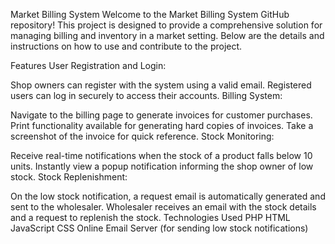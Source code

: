 Market Billing System Welcome to the Market Billing System GitHub repository! This project is designed to provide a comprehensive solution for managing billing and inventory in a market setting. Below are the details and instructions on how to use and contribute to the project.

Features User Registration and Login:

Shop owners can register with the system using a valid email. Registered users can log in securely to access their accounts. Billing System:

Navigate to the billing page to generate invoices for customer purchases. Print functionality available for generating hard copies of invoices. Take a screenshot of the invoice for quick reference. Stock Monitoring:

Receive real-time notifications when the stock of a product falls below 10 units. Instantly view a popup notification informing the shop owner of low stock. Stock Replenishment:

On the low stock notification, a request email is automatically generated and sent to the wholesaler. Wholesaler receives an email with the stock details and a request to replenish the stock. Technologies Used PHP HTML JavaScript CSS Online Email Server (for sending low stock notifications)
